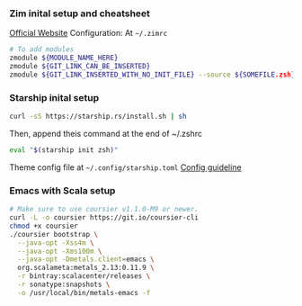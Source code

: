### Zim inital setup and cheatsheet
[Official Website](https://zimfw.sh/)
Configuration: At `~/.zimrc`
```bash
# To add modules
zmodule ${MODULE_NAME_HERE}
zmodule ${GIT_LINK_CAN_BE_INSERTED}
zmodule ${GIT_LINK_INSERTED_WITH_NO_INIT_FILE} --source ${SOMEFILE.zsh}
```


### Starship inital setup
```bash
curl -sS https://starship.rs/install.sh | sh
```
Then, append theis command at the end of ~/.zshrc
```bash
eval "$(starship init zsh)"
```
Theme config file at `~/.config/starship.toml`
[Config guideline](https://starship.rs/config)

### Emacs with Scala setup
```bash
# Make sure to use coursier v1.1.0-M9 or newer.
curl -L -o coursier https://git.io/coursier-cli
chmod +x coursier
./coursier bootstrap \
  --java-opt -Xss4m \
  --java-opt -Xms100m \
  --java-opt -Dmetals.client=emacs \
  org.scalameta:metals_2.13:0.11.9 \
  -r bintray:scalacenter/releases \
  -r sonatype:snapshots \
  -o /usr/local/bin/metals-emacs -f
```
